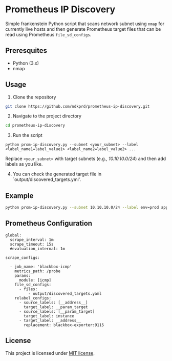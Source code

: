 # Prometheus IP Discovery

Simple frankenstein Python script that scans network subnet using `nmap` for currently live hosts
and then generate Prometheus target files that can be read using Prometheus `file_sd_configs`.

## Preresquites

- Python (3.x)
- nmap

## Usage

1. Clone the repository
``` bash
git clone https://github.com/ndkprd/prometheus-ip-discovery.git
```

2. Navigate to the project directory
``` bash
cd prometheus-ip-discovery
```

3. Run the script
```
python prom-ip-discovery.py --subnet <your_subnet> --label <label_name1=label_value1> <label_name2=label_value2> ...
```

Replace `<your_subnet>` with target subnets (e.g., *10.10.10.0/24*) and then add labels as you like.

4. You can check the generated target file in `output/discovered_targets.yml'.

## Example

``` bash
python prom-ip-discovery.py --subnet 10.10.10.0/24 --label env=prod app=myapp

```

## Prometheus Configuration

```
global:
  scrape_interval: 1m
  scrape_timeout: 15s
  #evaluation_internal: 1m

scrape_configs:

  - job_name: 'blackbox-icmp'
    metrics_path: /probe
    params:
      module: [icmp]
    file_sd_configs:
      - files:
          - output/discovered_targets.yaml
    relabel_configs:
      - source_labels: [__address__]
        target_label: __param_target
      - source_labels: [__param_target]
        target_label: instance
      - target_label: __address__
        replacement: blackbox-exporter:9115

```

## License

This project is licensed under [MIT license](https://mit-license.org/).
